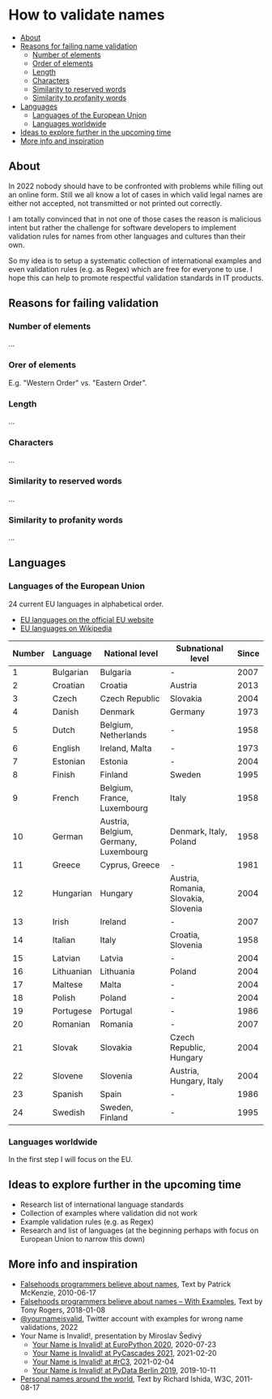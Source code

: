 # How to validate names

  - [About](#about)
  - [Reasons for failing name validation](#reasons-for-failing-name-validation)
    - [Number of elements](#number-of-elements)
    - [Order of elements](#order-of-elements)
    - [Length](#length)
    - [Characters](#characters)
    - [Similarity to reserved words](#similarity-to-reserved-words)
     - [Similarity to profanity words](#similarity-to-profanity-words)
  - [Languages](#languages)
    - [Languages of the European Union](#languages-of-the-european-union)  
    - [Languages worldwide](#languages-worldwide)  
  - [Ideas to explore further in the upcoming time](#ideas-to-explore-further-in-the-upcoming-time)
  - [More info and inspiration](#more-info-and-inspiration)

## About
In 2022 nobody should have to be confronted with problems while filling out an online form. Still we all know a lot of cases in which valid legal names are either not accepted, not transmitted or not printed out correctly. 

I am totally convinced that in not one of those cases the reason is malicious intent but rather the challenge for software developers to implement validation rules for names from other languages and cultures than their own.

So my idea is to setup a systematic collection of international examples and even validation rules (e.g. as Regex) which are free for everyone to use. I hope this can help to promote respectful validation standards in IT products.

## Reasons for failing validation

### Number of elements
...

### Orer of elements

E.g. "Western Order" vs. "Eastern Order".

### Length
...

### Characters
...

### Similarity to reserved words
...

### Similarity to profanity words
...



## Languages

### Languages of the European Union

24 current EU languages in alphabetical order.

- [EU languages on the official EU website](https://european-union.europa.eu/principles-countries-history/languages_en)
- [EU languages on Wikipedia](https://en.m.wikipedia.org/wiki/Languages_of_the_European_Union)


| Number | Language | National level | Subnational level |Since |
| ---- | ---- | ----------- |----------- |----------- |
| 1 | Bulgarian | Bulgaria | - | 2007 |
| 2 | Croatian | Croatia | Austria | 2013 |
| 3 | Czech | Czech Republic | Slovakia | 2004 |
| 4 | Danish | Denmark | Germany | 1973 |
| 5 | Dutch | Belgium, Netherlands | - | 1958 |
| 6 | English | Ireland, Malta | - | 1973 |
| 7 | Estonian | Estonia | - | 2004 |
| 8 | Finish | Finland | Sweden | 1995 |
| 9 | French | Belgium, France, Luxembourg | Italy | 1958 |
| 10 | German | Austria, Belgium, Germany, Luxembourg | Denmark, Italy, Poland | 1958 |
| 11 | Greece | Cyprus, Greece | - | 1981 |
| 12 | Hungarian | Hungary | Austria, Romania, Slovakia, Slovenia | 2004|
| 13 | Irish | Ireland | - | 2007 |
| 14 | Italian | Italy | Croatia, Slovenia | 1958 |
| 15 | Latvian | Latvia | - | 2004 |
| 16 | Lithuanian | Lithuania | Poland | 2004 |
| 17 | Maltese | Malta | - | 2004 |
| 18 | Polish | Poland | - | 2004 |
| 19 | Portugese | Portugal | - | 1986 |
| 20 | Romanian | Romania | - | 2007 |
| 21 | Slovak | Slovakia | Czech Republic, Hungary | 2004 |
| 22 | Slovene | Slovenia | Austria, Hungary, Italy | 2004 |
| 23 | Spanish | Spain | - | 1986 |
| 24 | Swedish | Sweden, Finland | - | 1995 |


### Languages worldwide

In the first step I will focus on the EU.


## Ideas to explore further in the upcoming time
- Research list of international language standards
- Collection of examples where validation did not work
- Example validation rules (e.g. as Regex)
- Research and list of languages (at the beginning perhaps with focus on European Union to narrow this down) 



## More info and inspiration
- [Falsehoods programmers believe about names](https://www.kalzumeus.com/2010/06/17/falsehoods-programmers-believe-about-names/), Text by Patrick McKenzie, 2010-06-17
- [Falsehoods programmers believe about names – With Examples](https://shinesolutions.com/2018/01/08/falsehoods-programmers-believe-about-names-with-examples/), Text by Tony Rogers, 2018-01-08
- [@yournameisvalid](https://twitter.com/yournameisvalid), Twitter account with examples for wrong name validations, 2022
- Your Name is Invalid!, presentation by Miroslav Šedivý
  - [Your Name is Invalid! at EuroPython 2020](https://www.youtube.com/watch?v=IuZBTjaphsY), 2020-07-23
  - [Your Name is Invalid! at PyCascades 2021](https://www.youtube.com/watch?v=telNgfvgmHs), 2021-02-20
  - [Your Name is Invalid! at #rC3](https://www.youtube.com/watch?v=ofPZ73Wz4SU), 2021-02-04
  - [Your Name is Invalid! at PyData Berlin 2019](https://www.youtube.com/watch?v=pBuS7EUPnQA), 2019-10-11
- [Personal names around the world](https://www.w3.org/International/questions/qa-personal-names.en), Text by Richard Ishida, W3C, 2011-08-17